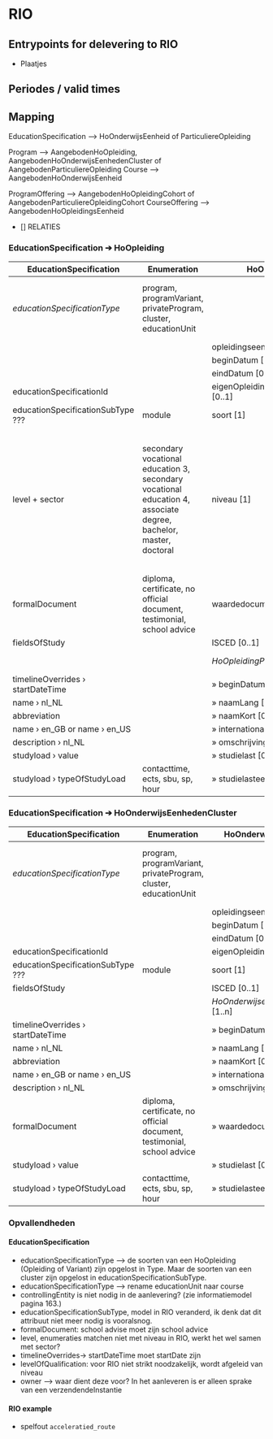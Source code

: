 # RIO

<verwijzen naar RIO mapper>

## Entrypoints for delevering to RIO
- Plaatjes


## Periodes / valid times

## Mapping

EducationSpecification -->  HoOnderwijsEenheid of ParticuliereOpleiding

Program --> AangebodenHoOpleiding, AangebodenHoOnderwijsEenhedenCluster of AangebodenParticuliereOpleiding
Course --> AangebodenHoOnderwijsEenheid

ProgramOffering --> AangebodenHoOpleidingCohort of AangebodenParticuliereOpleidingCohort
CourseOffering --> AangebodenHoOpleidingsEenheid

- [] RELATIES


<style>
  // tr:nth-child(1) { background: red; }
  // tr:nth-child(2) { background: orange; }
  // tr:nth-child(3) { background: green; }
</style>

### EducationSpecification ➔ HoOpleiding

| EducationSpecification            | Enumeration                                                                                                      | HoOpleiding                          | Enumeration                                                                                                                                                                                                                                                                                      | Remarks                                                                                                                                       |
| --------------------------------- | ---------------------------------------------------------------------------------------------------------------- | ------------------------------------ | ------------------------------------------------------------------------------------------------------------------------------------------------------------------------------------------------------------------------------------------------------------------------------------------------ | --------------------------------------------------------------------------------------------------------------------------------------------- |
| *educationSpecificationType*      | program, programVariant, privateProgram, cluster, educationUnit                                                  |                                      |                                                                                                                                                                                                                                                                                                  | Determines whether this EducationSpecification maps to a HoOpleiding, HoOnderwijsEenhedenCluster, HoOnderwijsEenheid or ParticuliereOpleiding |
|                                   |                                                                                                                  | opleidingseenheidcode [0..1]         |                                                                                                                                                                                                                                                                                                  |                                                                                                                                               |
|                                   |                                                                                                                  | beginDatum [1]                       |                                                                                                                                                                                                                                                                                                  |                                                                                                                                               |
|                                   |                                                                                                                  | eindDatum [0..1]                     |                                                                                                                                                                                                                                                                                                  |                                                                                                                                               |
| educationSpecificationId          |                                                                                                                  | eigenOpleidingsEenheidSleutel [0..1] |                                                                                                                                                                                                                                                                                                  |                                                                                                                                               |
| educationSpecificationSubType ??? | module                                                                                                           | soort [1]                            | OPLEIDING, VARIANT                                                                                                                                                                                                                                                                               |                                                                                                                                               |
| level + sector                    | secondary vocational education 3, secondary vocational education 4, associate degree, bachelor, master, doctoral | niveau [1]                           | PO-VVE, PO-BAO, PO-SBAO, PO-SO, PO-VSO, PO-ARBEIDSMARKT, PO-DAGBESTEDING, VO-PRO, VO-VMBO-BB, VO-VMBO-KB, VO-VMBO-GL, VO-VMBO-TL, VO-HAVO, VO-VWO, VO-VBO, MBO, MBO-1, MBO-2, MBO-3, MBO-4, NT2-I, NT2-II, EDUCATIE, HBO-AD, HBO-BA, HBO-MA, HBO-PM, HBO-O, WO-BA, WO-MA, WO-PM, WO-O, ONBEPAALD |                                                                                                                                               |
| formalDocument                    | diploma, certificate, no official document, testimonial, school advice                                           | waardedocumentsoort [1]              | CERTIFICAAT, DIPLOMA, GEEN_OFFICIEEL_DOCUMENT, GETUIGSCHRIFT, SCHOOLADVIES                                                                                                                                                                                                                       |                                                                                                                                               |
| fieldsOfStudy                     |                                                                                                                  | ISCED [0..1]                         |                                                                                                                                                                                                                                                                                                  |                                                                                                                                               |
|                                   |                                                                                                                  | *HoOpleidingPeriode* [1..n]          |                                                                                                                                                                                                                                                                                                  | See also [Historical and future data](historical-and-future-data.md).                                                                             |
| timelineOverrides › startDateTime |                                                                                                                  | » beginDatum [1]                     |                                                                                                                                                                                                                                                                                                  |                                                                                                                                               |
| name › nl_NL                      |                                                                                                                  | » naamLang [1]                       |                                                                                                                                                                                                                                                                                                  |                                                                                                                                               |
| abbreviation                      |                                                                                                                  | » naamKort [0..1]                    |                                                                                                                                                                                                                                                                                                  |                                                                                                                                               |
| name › en_GB or name › en_US      |                                                                                                                  | » internationaleNaam [0..1]          |                                                                                                                                                                                                                                                                                                  |                                                                                                                                               |
| description › nl_NL               |                                                                                                                  | » omschrijving [0..1]                |                                                                                                                                                                                                                                                                                                  |                                                                                                                                               |
| studyload › value                 |                                                                                                                  | » studielast [0..1]                  |                                                                                                                                                                                                                                                                                                  |                                                                                                                                               |
| studyload › typeOfStudyLoad       | contacttime, ects, sbu, sp, hour                                                                                 | » studielasteenheid [0..1]           |                                                                                                                                                                                                                                                                                                  |                                                                                                                                               |

### EducationSpecification ➔ HoOnderwijsEenhedenCluster

| EducationSpecification            | Enumeration                                                            | HoOnderwijseenhedencluster                 | Enumeration | Remarks                                                                                                                                       |
| --------------------------------- | ---------------------------------------------------------------------- | ------------------------------------------ | ----------- | --------------------------------------------------------------------------------------------------------------------------------------------- |
| *educationSpecificationType*      | program, programVariant, privateProgram, cluster, educationUnit        |                                            |             | Determines whether this EducationSpecification maps to a HoOpleiding, HoOnderwijsEenhedenCluster, HoOnderwijsEenheid or ParticuliereOpleiding |
|                                   |                                                                        | opleidingseenheidcode [0..1]               |             |                                                                                                                                               |
|                                   |                                                                        | beginDatum [1]                             |             |                                                                                                                                               |
|                                   |                                                                        | eindDatum [0..1]                           |             |                                                                                                                                               |
| educationSpecificationId          |                                                                        | eigenOpleidingsEenheidSleutel [0..1]       |             |                                                                                                                                               |
| educationSpecificationSubType ??? | module                                                                 | soort [1]                                  | HOEC        |                                                                                                                                               |
| fieldsOfStudy                     |                                                                        | ISCED [0..1]                               |             |                                                                                                                                               |
|                                   |                                                                        | *HoOnderwijseenhedenclusterPeriode* [1..n] |             | See also [Historical and future data](historical-and-future-data.md).                                                                             |
| timelineOverrides › startDateTime |                                                                        | » beginDatum [1]                           |             |                                                                                                                                               |
| name › nl_NL                      |                                                                        | » naamLang [1]                             |             |                                                                                                                                               |
| abbreviation                      |                                                                        | » naamKort [0..1]                          |             |                                                                                                                                               |
| name › en_GB or name › en_US      |                                                                        | » internationaleNaam [0..1]                |             |                                                                                                                                               |
| description › nl_NL               |                                                                        | » omschrijving [0..1]                      |             |                                                                                                                                               |
| formalDocument                    | diploma, certificate, no official document, testimonial, school advice | » waardedocumentsoort [1]                  |             |                                                                                                                                               |
| studyload › value                 |                                                                        | » studielast [0..1]                        |             |                                                                                                                                               |
| studyload › typeOfStudyLoad       | contacttime, ects, sbu, sp, hour                                       | » studielasteenheid [0..1]                 |             |                                                                                                                                               |



### Opvallendheden

#### EducationSpecification
- educationSpecificationType --> de soorten van een HoOpleiding (Opleiding of Variant) zijn opgelost in Type. Maar de soorten van een cluster zijn opgelost in educationSpecificationSubType.
- educationSpecificationType --> rename educationUnit naar course
- controllingEntity is niet nodig in de aanlevering? (zie informatiemodel pagina 163.)
- educationSpecificationSubType, model in RIO veranderd, ik denk dat dit attribuut niet meer nodig is vooralsnog.
- formalDocument: school advise moet zijn school advice
- level, enumeraties matchen niet met niveau in RIO, werkt het wel samen met sector?
- timelineOverrides-> startDateTime moet startDate zijn
- levelOfQualification: voor RIO niet strikt noodzakelijk, wordt afgeleid van niveau
- owner --> waar dient deze voor? In het aanleveren is er alleen sprake van een verzendendeInstantie


#### RIO example
- spelfout `acceleratied_route`